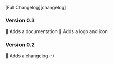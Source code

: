 [Full Changelog][changelog]

### Version 0.3

🔨 Adds a documentation
🔨 Adds a logo and icon


### Version 0.2

🔨 Adds a changelog :-)
